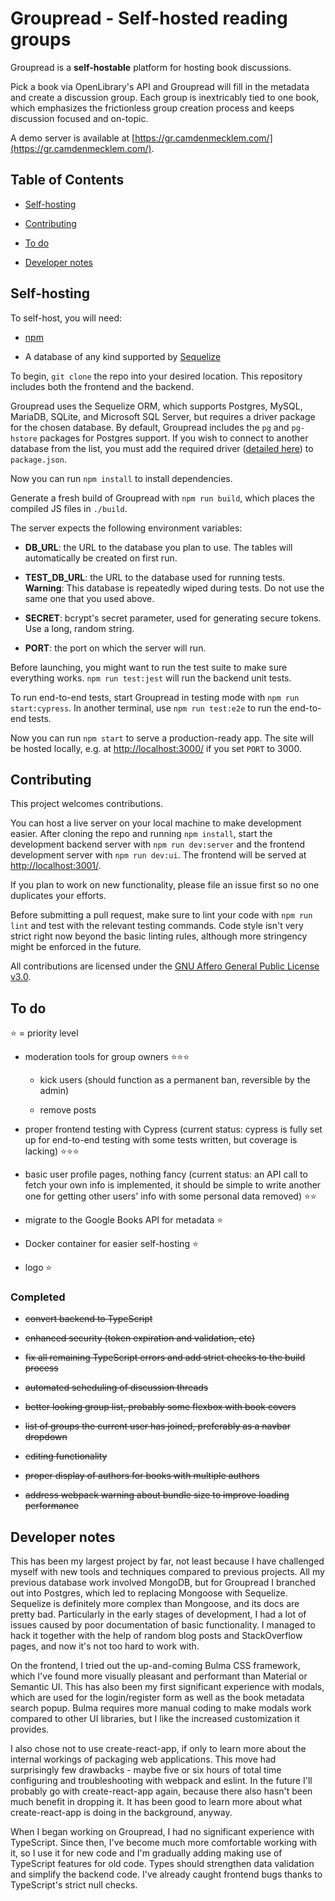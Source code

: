 # Groupread - Self-hosted reading groups

Groupread is a **self-hostable** platform for hosting book discussions.

Pick a book via OpenLibrary's API and Groupread will fill in the metadata and create a discussion group. Each group is inextricably tied to one book, which emphasizes the frictionless group creation process and keeps discussion focused and on-topic.

A demo server is available at [https://gr.camdenmecklem.com/](https://gr.camdenmecklem.com/).

## Table of Contents

- [Self-hosting](#self-hosting)

- [Contributing](#contributing)

- [To do](#to-do)

- [Developer notes](#developer-notes)

## Self-hosting

To self-host, you will need:

- [npm](https://www.npmjs.com/)

- A database of any kind supported by [Sequelize](https://sequelize.org/)

To begin, ``git clone`` the repo into your desired location. This repository includes both the frontend and the backend.

Groupread uses the Sequelize ORM, which supports Postgres, MySQL, MariaDB, SQLite, and Microsoft SQL Server, but requires a driver package for the chosen database. By default, Groupread includes the ``pg`` and ``pg-hstore`` packages for Postgres support. If you wish to connect to another database from the list, you must add the required driver ([detailed here](https://sequelize.org/master/manual/getting-started.html#installing)) to ``package.json``.

Now you can run ``npm install`` to install dependencies.

Generate a fresh build of Groupread with `npm run build`, which places the compiled JS files in `./build`.

The server expects the following environment variables:

- **DB_URL**: the URL to the database you plan to use. The tables will automatically be created on first run.

- **TEST_DB_URL**: the URL to the database used for running tests. **Warning**: This database is repeatedly wiped during tests. Do not use the same one that you used above.

- **SECRET**: bcrypt's secret parameter, used for generating secure tokens. Use a long, random string.

- **PORT**: the port on which the server will run.

Before launching, you might want to run the test suite to make sure everything works. ``npm run test:jest`` will run the backend unit tests.

To run end-to-end tests, start Groupread in testing mode with `npm run start:cypress`. In another terminal, use `npm run test:e2e` to run the end-to-end tests.

Now you can run ``npm start`` to serve a production-ready app. The site will be hosted locally, e.g. at [http://localhost:3000/](http://localhost:3000/) if you set ``PORT`` to 3000.

## Contributing

This project welcomes contributions.

You can host a live server on your local machine to make development easier. After cloning the repo and running ``npm install``, start the development backend server with ``npm run dev:server`` and the frontend development server with ``npm run dev:ui``. The frontend will be served at [http://localhost:3001/](http://localhost:3001/).

If you plan to work on new functionality, please file an issue first so no one duplicates your efforts.

Before submitting a pull request, make sure to lint your code with ``npm run lint`` and test with the relevant testing commands. Code style isn't very strict right now beyond the basic linting rules, although more stringency might be enforced in the future.

All contributions are licensed under the [GNU Affero General Public License v3.0](https://github.com/mythmakerseven/groupread/blob/main/LICENSE).

## To do

⭐ = priority level

- moderation tools for group owners ⭐⭐⭐

  - kick users (should function as a permanent ban, reversible by the admin)

  - remove posts

- proper frontend testing with Cypress (current status: cypress is fully set up for end-to-end testing with some tests written, but coverage is lacking) ⭐⭐⭐

- basic user profile pages, nothing fancy (current status: an API call to fetch your own info is implemented, it should be simple to write another one for getting other users' info with some personal data removed) ⭐⭐

- migrate to the Google Books API for metadata ⭐

- Docker container for easier self-hosting ⭐

- logo ⭐

### Completed

- ~~convert backend to TypeScript~~

- ~~enhanced security (token expiration and validation, etc)~~

- ~~fix all remaining TypeScript errors and add strict checks to the build process~~

- ~~automated scheduling of discussion threads~~

- ~~better looking group list, probably some flexbox with book covers~~

- ~~list of groups the current user has joined, preferably as a navbar dropdown~~

- ~~editing functionality~~

- ~~proper display of authors for books with multiple authors~~

- ~~address webpack warning about bundle size to improve loading performance~~

## Developer notes

This has been my largest project by far, not least because I have challenged myself with new tools and techniques compared to previous projects. All my previous database work involved MongoDB, but for Groupread I branched out into Postgres, which led to replacing Mongoose with Sequelize. Sequelize is definitely more complex than Mongoose, and its docs are pretty bad. Particularly in the early stages of development, I had a lot of issues caused by poor documentation of basic functionality. I managed to hack it together with the help of random blog posts and StackOverflow pages, and now it's not too hard to work with.

On the frontend, I tried out the up-and-coming Bulma CSS framework, which I've found more visually pleasant and performant than Material or Semantic UI. This has also been my first significant experience with modals, which are used for the login/register form as well as the book metadata search popup. Bulma requires more manual coding to make modals work compared to other UI libraries, but I like the increased customization it provides.

I also chose not to use create-react-app, if only to learn more about the internal workings of packaging web applications. This move had surprisingly few drawbacks - maybe five or six hours of total time configuring and troubleshooting with webpack and eslint. In the future I'll probably go with create-react-app again, because there also hasn't been much benefit in dropping it. It has been good to learn more about what create-react-app is doing in the background, anyway.

When I began working on Groupread, I had no significant experience with TypeScript. Since then, I've become much more comfortable working with it, so I use it for new code and I'm gradually adding making use of TypeScript features for old code. Types should strengthen data validation and simplify the backend code. I've already caught frontend bugs thanks to TypeScript's strict null checks.
